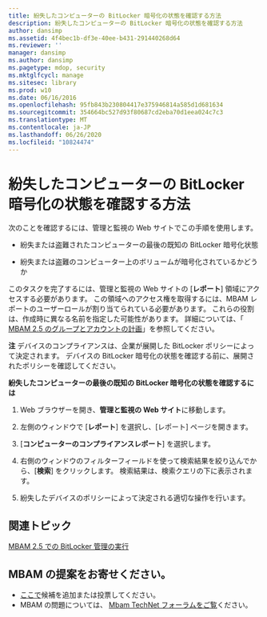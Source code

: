 ```yaml
---
title: 紛失したコンピューターの BitLocker 暗号化の状態を確認する方法
description: 紛失したコンピューターの BitLocker 暗号化の状態を確認する方法
author: dansimp
ms.assetid: 4f4bec1b-df3e-40ee-b431-291440268d64
ms.reviewer: ''
manager: dansimp
ms.author: dansimp
ms.pagetype: mdop, security
ms.mktglfcycl: manage
ms.sitesec: library
ms.prod: w10
ms.date: 06/16/2016
ms.openlocfilehash: 95fb843b230804417e375946814a585d1d681634
ms.sourcegitcommit: 354664bc527d93f80687cd2eba70d1eea024c7c3
ms.translationtype: MT
ms.contentlocale: ja-JP
ms.lasthandoff: 06/26/2020
ms.locfileid: "10824474"
---
```

# 紛失したコンピューターの BitLocker 暗号化の状態を確認する方法


次のことを確認するには、管理と監視の Web サイトでこの手順を使用します。

-   紛失または盗難されたコンピューターの最後の既知の BitLocker 暗号化状態

-   紛失または盗難のコンピューター上のボリュームが暗号化されているかどうか

このタスクを完了するには、管理と監視の Web サイトの [**レポート**] 領域にアクセスする必要があります。 この領域へのアクセス権を取得するには、MBAM レポートのユーザーロールが割り当てられている必要があります。 これらの役割は、作成時に異なる名前を指定した可能性があります。 詳細については、「 [MBAM 2.5 のグループとアカウントの計画](planning-for-mbam-25-groups-and-accounts.md#bkmk-helpdesk-roles)」を参照してください。

**注** デバイスのコンプライアンスは、企業が展開した BitLocker ポリシーによって決定されます。 デバイスの BitLocker 暗号化の状態を確認する前に、展開されたポリシーを確認してください。

 

**紛失したコンピューターの最後の既知の BitLocker 暗号化の状態を確認するには**

1.  Web ブラウザーを開き、**管理と監視の Web サイト**に移動します。

2.  左側のウィンドウで [**レポート**] を選択し、[レポート] ページを開きます。

3.  [**コンピューターのコンプライアンスレポート**] を選択します。

4.  右側のウィンドウのフィルターフィールドを使って検索結果を絞り込んでから、[**検索**] をクリックします。 検索結果は、検索クエリの下に表示されます。

5.  紛失したデバイスのポリシーによって決定される適切な操作を行います。



## 関連トピック


[MBAM 2.5 での BitLocker 管理の実行](performing-bitlocker-management-with-mbam-25.md)

 
## MBAM の提案をお寄せください。
- [ここで](http://mbam.uservoice.com/forums/268571-microsoft-bitlocker-administration-and-monitoring)候補を追加または投票してください。 
- MBAM の問題については、 [Mbam TechNet フォーラムをご覧](https://social.technet.microsoft.com/Forums/home?forum=mdopmbam)ください。
 





